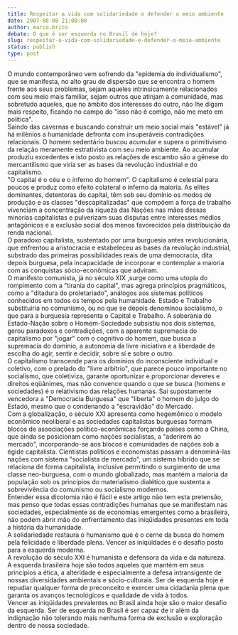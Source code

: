 ```yaml
---
title: Respeitar a vida com solidariedade e defender o meio ambiente
date: 2007-08-08 21:00:00
author: marco.brito
debate: O que é ser esquerda no Brasil de hoje?
slug: respeitar-a-vida-com-solidariedade-e-defender-o-meio-ambiente
status: publish 
type: post
---
```


O mundo contemporâneo vem sofrendo da "epidemia do individualismo", que se manifesta, no alto grau de dispersão que se encontra o homem frente aos seus problemas, sejam aqueles intrinsicamente relacionados com seu meio mais familiar, sejam outros que atinjam a comunidade, mas sobretudo aqueles, que no âmbito dos interesses do outro, não lhe digam mais respeito, ficando no campo do "isso não é comigo, não me meto em política".  
Saindo das cavernas e buscando construir um meio social mais "estável" já há milênios a humanidade defronta com insuperáveis contradições relacionais. O homem sedentário buscou acumular e supera o primitivismo da relação meramente estrativista com seu meio ambiente. Ao acumular produziu excedentes e isto posto as relações de escambo são a gênese do mercantilismo que viria ser as bases da revolução industrial e do capitalismo.  
"O capital é o céu e o inferno do homem". O capitalismo é celestial para poucos e produz como efeito colateral o inferno da maioria. As elites dominantes, detentoras do capital, têm sob seu domínio os modos de produção e as classes "descapitalizadas" que compõem a força de trabalho vivenciam a concentração da riqueza das Nações nas mãos dessas minorias capitalistas e pulverizam suas disputas entre interesses médios antagônicos e a exclusão social dos menos favorecidos pela distribuição da renda nacional.  
O paradoxo capitalista, sustentado por uma burguesia antes revolucionária, que enfrentou a aristocracia e estabeleceu as bases da revolução industrial, substrado das primeiras possibilidades reais de uma democracia, dita depois burguesa, pela incapacidade de incorporar e contemplar a maioria com as conquistas sócio-econômicas que adviram.  
O manifesto comunista, já no século XIX ,surge como uma utopia do rompimento com a "tirania do capital", mas agrega princípios pragmáticos, como a "ditadura do proletariado", análogos aos sistemas políticos conhecidos em todos os tempos pela humanidade. Estado e Trabalho substituiria no comunismo, ou no que se depois denominou socialismo, o que para a burquesia representa o Capital e Trabalho. A soberania do Estado-Nação sobre o Homem-Sociedade subsistiu nos dois sistemas, gerou paradoxos e contradições, com a aparente supremacia do capitalismo por "jogar" com o cognitivo do homem, que busca a supremacia do domínio, a autonomia da livre iniciativa e a liberdade de escolha do agir, sentir e decidir, sobre sí e sobre o outro.   
O capitalismo transcende para os domínios do inconsciente individual e coletivo, com o prelado do "livre arbítrio", que parece pouco importante no socialismo, que coletiviza, garante oportunizar e proporcionar deveres e direitos eqüânimes, mas não convence quando o que se busca (homens e sociedades) é o relativismo das relações humanas. Sai supostamente vencedora a "Democracia Burguesa" que "liberta" o homem do julgo do Estado, mesmo que o condenando a "escravidão" do Mercado.   
Com a globalização, o século XXI apresenta como hegemônico o modelo econômico neoliberal e as sociedades capitalistas burguesas formam blocos de associações político-econômicas forçando países como a China, que ainda se posicionam como nações socialistas, a "aderirem ao mercado", incorporando-se aos blocos e comunidades de nações sob a égide capitalista. Cientistas políticos e economistas passam a denominá-las nações com sistema "socialista de mercado", um sistema híbrido que se relaciona de forma capitalista, inclusive permitindo o surgimento de uma classe neo-burguesa, com o mundo globalizado, mas mantém a maioria da população sob os princípios do materialismo dialético que sustenta a sobrevivência do comunismo ou socialismo modernos.  
Entender essa dicotomia não é fácil e este artigo não tem esta pretensão, mas penso que todas essas contradições humanas que se manifestam nas sociedades, especialmente as de economias emergentes como a brasileira, não podem abrir mão do enfrentamento das iniqüidades presentes em toda a história da humanidade.   
A solidariedade restaura o humanismo que é o cerne da busca do homem pela felicidade e liberdade plena. Vencer as iniqüidades é o desafio posto para a esquerda moderna.  
A revolução do século XXI é humanista e defensora da vida e da natureza. A esquerda brasileira hoje são todos aqueles que mantém em seus princípios a ética, a alteridade e especialmente a defesa intransigente de nossas diversidades ambientais e sócio-culturais. Ser de esquerda hoje é repudiar qualquer forma de preconceito e exercer uma cidadania plena que garanta os avanços tecnológicos e qualidade de vida à todos.  
Vencer as iniqüidades prevalentes no Brasil ainda hoje são o maior desafio da esquerda. Ser de esquerda no Brasil é ser capaz de ir além da indignação não tolerando mais nenhuma forma de exclusão e exploração dentro de nossa sociedade.  


